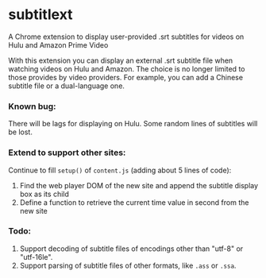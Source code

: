 # subtitlext
A Chrome extension to display user-provided .srt subtitles for videos on Hulu and Amazon Prime Video

With this extension you can display an external .srt subtitle file when watching videos on Hulu and Amazon. The choice 
is no longer limited to those provides by video providers. For example, you can add a Chinese subtitle file or a 
dual-language one.

### Known bug:
There will be lags for displaying on Hulu. Some random lines of subtitles will be lost.

### Extend to support other sites:
Continue to fill `setup()` of `content.js` (adding about 5 lines of code): 
1. Find the web player DOM of the new site and append the subtitle display box as its child
2. Define a function to retrieve the current time value in second from the new site

### Todo:
1. Support decoding of subtitle files of encodings other than "utf-8" or "utf-16le".
2. Support parsing of subtitle files of other formats, like `.ass` or `.ssa`.
